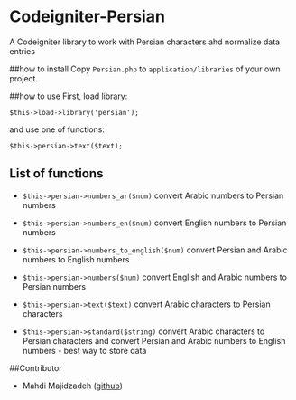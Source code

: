 # Codeigniter-Persian
A Codeigniter library to work with Persian characters ahd normalize data entries

##how to install
Copy `Persian.php` to `application/libraries` of your own project.

##how to use
First, load library:
```
$this->load->library('persian');
```
and use one of functions:
```
$this->persian->text($text);
```

## List of functions
* `$this->persian->numbers_ar($num)` convert Arabic numbers to Persian numbers
* `$this->persian->numbers_en($num)` convert English numbers to Persian numbers
* `$this->persian->numbers_to_english($num)` convert Persian and Arabic numbers to English numbers
* `$this->persian->numbers($num)` convert English and Arabic numbers to Persian numbers

* `$this->persian->text($text)` convert Arabic characters to Persian characters

* `$this->persian->standard($string)` convert Arabic characters to Persian characters and convert Persian and Arabic numbers to English numbers - best way to store data

##Contributor
- Mahdi Majidzadeh ([github](https://github.com/MahdiMajidzadeh))
